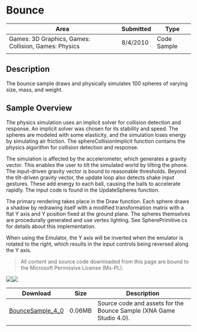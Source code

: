 # Bounce

|Area|Submitted|Type|
|-|-|-|
Games: 3D Graphics, Games: Collision, Games: Physics|8/4/2010|Code Sample
||||

## Description

The bounce sample draws and physically simulates 100 spheres of varying size, mass, and weight.

## Sample Overview

The physics simulation uses an implicit solver for collision detection and response. An implicit solver was chosen for its stability and speed. The spheres are modeled with some elasticity, and the simulation loses energy by simulating air friction. The sphereCollisionImplicit function contains the physics algorithm for collision detection and response.

The simulation is affected by the accelerometer, which generates a gravity vector. This enables the user to tilt the simulated world by tilting the phone. The input-driven gravity vector is bound to reasonable thresholds. Beyond the tilt-driven gravity vector, the update loop also detects shake input gestures. These add energy to each ball, causing the balls to accelerate rapidly. The input code is found in the UpdateSpheres function.  

The primary rendering takes place in the Draw function. Each sphere draws a shadow by redrawing itself with a modified transformation matrix with a flat Y axis and Y position fixed at the ground plane. The spheres themselves are procedurally generated and use vertex lighting. See SpherePrimitive.cs for details about this implementation.

When using the Emulator, the Y axis will be inverted when the emulator is rotated to the right, which results in the input controls being reversed along the Y axis.

> All content and source code downloaded from this page are bound to the Microsoft Permissive License (Ms-PL).

![](https://github.com/simondarksidej/XNAGameStudio/blob/master/Images/Bounce1.png?raw=true)![](https://github.com/simondarksidej/XNAGameStudio/blob/master/Images/Bounce2.png?raw=true)

Download | Size | Description
---|---|---|
[BounceSample_4_0](https://github.com/simondarksidej/XNAGameStudio/tree/master/Samples/BounceSample_4_0) | 0.06MB | Source code and assets for the Bounce Sample (XNA Game Studio 4.0).
||||
